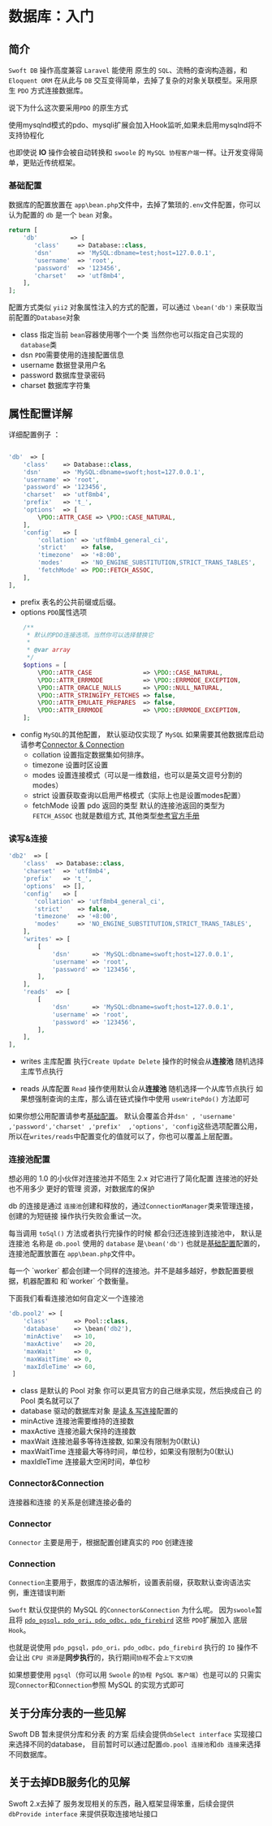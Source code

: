 # 数据库：入门
  
## 简介

`Swoft DB` 操作高度兼容 `Laravel` 能使用 原生的 `SQL`、流畅的查询构造器，和 `Eloquent ORM` 在从此与 `DB` 交互变得简单，去掉了复杂的对象关联模型。采用原生 `PDO` 方式连接数据库。

说下为什么这次要采用`PDO` 的原生方式
<div class="tip"> 使用mysqlnd模式的pdo、mysqli扩展会加入Hook监听,如果未启用mysqlnd将不支持协程化 </div>

也即使说 **IO** 操作会被自动转换和 `swoole` 的 `MySQL 协程客户端`一样。让开发变得简单，更贴近传统框架。
### 基础配置

数据库的配置放置在 `app\bean.php`文件中，去掉了繁琐的`.env`文件配置，你可以认为配置的 `db` 是一个 `bean` 对象。
```php
return [
    'db'         => [
       'class'     => Database::class,
       'dsn'       => 'MySQL:dbname=test;host=127.0.0.1',
       'username'  => 'root',
       'password'  => '123456',
       'charset'   => 'utf8mb4',
    ],
];
```
配置方式类似 `yii2` 对象属性注入的方式的配置，可以通过 `\bean('db')` 来获取当前配置的`Database`对象
- class 指定当前 `bean`容器使用哪个一个类 当然你也可以指定自己实现的`database`类
- dsn `PDO`需要使用的连接配置信息
- username 数据登录用户名
- password 数据库登录密码
- charset 数据库字符集

## 属性配置详解

详细配置例子 ：
```php

'db'  => [
    'class'    => Database::class,
    'dsn'      => 'MySQL:dbname=swoft;host=127.0.0.1',
    'username' => 'root',
    'password' => '123456',
    'charset'  => 'utf8mb4',
    'prefix'   => 't_',
    'options'  => [
        \PDO::ATTR_CASE => \PDO::CASE_NATURAL,
    ],
    'config'   => [
        'collation' => 'utf8mb4_general_ci',
        'strict'    => false,
        'timezone'  => '+8:00',
        'modes'     => 'NO_ENGINE_SUBSTITUTION,STRICT_TRANS_TABLES',
        'fetchMode' => PDO::FETCH_ASSOC,
    ],
],
```  
- prefix 表名的公共前缀或后缀。
- options `PDO`属性选项
```php
    /**
     * 默认的PDO连接选项。当然你可以选择替换它 
     *
     * @var array
     */
    $options = [
        \PDO::ATTR_CASE              => \PDO::CASE_NATURAL,
        \PDO::ATTR_ERRMODE           => \PDO::ERRMODE_EXCEPTION,
        \PDO::ATTR_ORACLE_NULLS      => \PDO::NULL_NATURAL,
        \PDO::ATTR_STRINGIFY_FETCHES => false,
        \PDO::ATTR_EMULATE_PREPARES  => false,
        \PDO::ATTR_ERRMODE           => \PDO::ERRMODE_EXCEPTION,
    ];
```
- config `MySQL`的其他配置， 默认驱动仅实现了 `MySQL` 如果需要其他数据库启动请参考[Connector & Connection](#Connector&Connection)            
    - collation 设置指定数据集如何排序。
    - timezone 设置时区设置
    - modes 设置连接模式（可以是一维数组，也可以是英文逗号分割的 modes）
    - strict 设置获取查询以启用严格模式（实际上也是设置modes配置）
    - fetchMode 设置 pdo 返回的类型 默认的连接池返回的类型为 `FETCH_ASSOC` 也就是数组方式, 其他类型[参考官方手册](https://php.net/manual/en/pdo.constants.php)
### 读写&连接

```php
'db2'  => [
    'class'  => Database::class,
    'charset'  => 'utf8mb4',
    'prefix'   => 't_',
    'options'  => [],
    'config'   => [
       'collation' => 'utf8mb4_general_ci',
       'strict'    => false,
       'timezone'  => '+8:00',
       'modes'     => 'NO_ENGINE_SUBSTITUTION,STRICT_TRANS_TABLES',
    ],
    'writes' => [
        [
            'dsn'      => 'MySQL:dbname=swoft;host=127.0.0.1',
            'username' => 'root',
            'password' => '123456',
        ],
    ],
    'reads'  => [
        [
            'dsn'      => 'MySQL:dbname=swoft;host=127.0.0.1',
            'username' => 'root',
            'password' => '123456',
        ],
    ],
],
```

- writes 主库配置 执行`Create Update Delete` 操作的时候会从**连接池** 随机选择主库节点执行

- reads 从库配置 `Read` 操作使用默认会从**连接池** 随机选择一个从库节点执行 如果想强制查询的主库，那么请在链式操作中使用 `useWritePdo()` 方法即可
 
如果你想公用配置请参考[基础配置](#基础配置)。 默认会覆盖合并`dsn' , 'username' ,'password','charset' ,'prefix'  ,'options', 'config`这些选项配置公用，所以在`writes/reads`中配置变化的值就可以了，你也可以覆盖上层配置。

### 连接池配置
想必用的 1.0 的小伙伴对连接池并不陌生 2.x 对它进行了简化配置 
连接池的好处也不用多少 更好的管理 资源，对数据库的保护

db 的连接是通过 `连接池`创建和释放的，通过`ConnectionManager`类来管理连接，创建的为短链接 操作执行失败会重试一次。

每当调用 `toSql()` 方法或者执行完操作的时候 都会归还连接到连接池中，
默认是连接池 名称是 `db.pool` 使用的 `database` 是`\bean('db')`
也就是[基础配置](#基础配置)配置的，
连接池配置放置在 `app\bean.php`文件中。

<div class="tip"> 每一个 `worker` 都会创建一个同样的连接池。并不是越多越好，参数配置要根据，机器配置和 和`worker` 个数衡量。
 </div>

下面我们看看连接池如何自定义一个连接池

```php
'db.pool2' => [
    'class'       => Pool::class,
    'database'    => \bean('db2'),
    'minActive'   => 10,
    'maxActive'   => 20,
    'maxWait'     => 0,
    'maxWaitTime' => 0,
    'maxIdleTime' => 60,
 ]
```
- class 是默认的 Pool 对象 你可以更具官方的自己继承实现，然后换成自己 的 Pool 类名就可以了
- database 驱动的数据库对象 是[读 & 写连接](#读写&连接)配置的
- minActive 连接池需要维持的连接数
- maxActive 连接池最大保持的连接数
- maxWait   连接池最多等待连接数, 如果没有限制为0(默认)
- maxWaitTime 连接最大等待时间，单位秒，如果没有限制为0(默认)
- maxIdleTime 连接最大空闲时间，单位秒

### Connector&Connection
连接器和连接 的关系是创建连接必备的 
 ### Connector 
`Connector` 主要是用于，根据配置创建真实的 `PDO` 创建连接
 ### Connection
`Connection`主要用于，数据库的语法解析，设置表前缀，获取默认查询语法实例，重连错误判断
 
 `Swoft` 默认仅提供的 MySQL 的`Connector&Connection` 为什么呢。
 因为`swoole`暂且将 [`pdo_pgsql，pdo_ori，pdo_odbc，pdo_firebird`](https://wiki.swoole.com/wiki/page/965.html)
这些 `PDO`扩展加入
 底层 `Hook`。
 
 也就是说使用 `pdo_pgsql，pdo_ori，pdo_odbc，pdo_firebird` 执行的 `IO` 操作不会让出 `CPU 资源`是**同步执行**的，执行期间`协程`不会`上下文切换`
 
 如果想要使用 `pgsql`（你可以用 `Swoole` 的`协程 PgSQL 客户端`）也是可以的 只需实现`Connector`和`Connection`参照 MySQL 的实现方式即可
 
 
## 关于分库分表的一些见解
 
Swoft DB 暂未提供分库和分表 的方案 后续会提供`dbSelect interface` 实现接口来选择不同的database，
目前暂时可以通过配置`db.pool 连接池`和`db 连接`来选择不同数据库。

 ## 关于去掉DB服务化的见解
 
 Swoft 2.x去掉了 服务发现相关的东西，融入框架显得笨重，后续会提供
`dbProvide interface` 来提供获取连接地址接口
